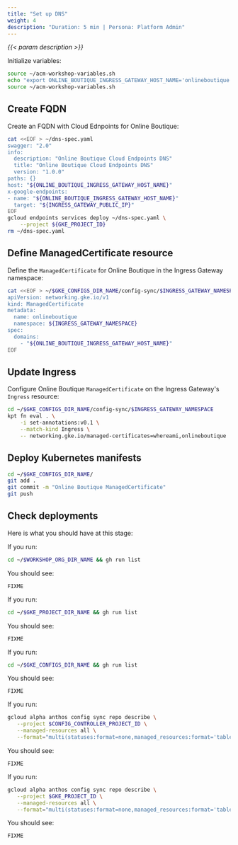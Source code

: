 ```yaml
---
title: "Set up DNS"
weight: 4
description: "Duration: 5 min | Persona: Platform Admin"
---
```

_{{< param description >}}_

Initialize variables:
```Bash
source ~/acm-workshop-variables.sh
echo "export ONLINE_BOUTIQUE_INGRESS_GATEWAY_HOST_NAME='onlineboutique.endpoints.${GKE_PROJECT_ID}.cloud.goog'" >> ~/acm-workshop-variables.sh
source ~/acm-workshop-variables.sh
```

## Create FQDN

Create an FQDN with Cloud Ednpoints for Online Boutique:
```Bash
cat <<EOF > ~/dns-spec.yaml
swagger: "2.0"
info:
  description: "Online Boutique Cloud Endpoints DNS"
  title: "Online Boutique Cloud Endpoints DNS"
  version: "1.0.0"
paths: {}
host: "${ONLINE_BOUTIQUE_INGRESS_GATEWAY_HOST_NAME}"
x-google-endpoints:
- name: "${ONLINE_BOUTIQUE_INGRESS_GATEWAY_HOST_NAME}"
  target: "${INGRESS_GATEWAY_PUBLIC_IP}"
EOF
gcloud endpoints services deploy ~/dns-spec.yaml \
    --project ${GKE_PROJECT_ID}
rm ~/dns-spec.yaml
```

## Define ManagedCertificate resource

Define the `ManagedCertificate` for Online Boutique in the Ingress Gateway namespace:
```Bash
cat <<EOF > ~/$GKE_CONFIGS_DIR_NAME/config-sync/$INGRESS_GATEWAY_NAMESPACE/managedcertificate-onlineboutique.yaml
apiVersion: networking.gke.io/v1
kind: ManagedCertificate
metadata:
  name: onlineboutique
  namespace: ${INGRESS_GATEWAY_NAMESPACE}
spec:
  domains:
    - "${ONLINE_BOUTIQUE_INGRESS_GATEWAY_HOST_NAME}"
EOF
```

## Update Ingress

Configure Online Boutique `ManagedCertificate` on the Ingress Gateway's `Ingress` resource:
```Bash
cd ~/$GKE_CONFIGS_DIR_NAME/config-sync/$INGRESS_GATEWAY_NAMESPACE
kpt fn eval . \
    -i set-annotations:v0.1 \
    --match-kind Ingress \
    -- networking.gke.io/managed-certificates=whereami,onlineboutique
```

## Deploy Kubernetes manifests

```Bash
cd ~/$GKE_CONFIGS_DIR_NAME/
git add .
git commit -m "Online Boutique ManagedCertificate"
git push
```

## Check deployments

Here is what you should have at this stage:

If you run:
```Bash
cd ~/$WORKSHOP_ORG_DIR_NAME && gh run list
```
You should see:
```Plaintext
FIXME
```

If you run:
```Bash
cd ~/$GKE_PROJECT_DIR_NAME && gh run list
```
You should see:
```Plaintext
FIXME
```

If you run:
```Bash
cd ~/$GKE_CONFIGS_DIR_NAME && gh run list
```
You should see:
```Plaintext
FIXME
```

If you run:
```Bash
gcloud alpha anthos config sync repo describe \
   --project $CONFIG_CONTROLLER_PROJECT_ID \
   --managed-resources all \
   --format="multi(statuses:format=none,managed_resources:format='table[box](group:sort=2,kind,name,namespace:sort=1)')"
```
You should see:
```Plaintext
FIXME
```

If you run:
```Bash
gcloud alpha anthos config sync repo describe \
   --project $GKE_PROJECT_ID \
   --managed-resources all \
   --format="multi(statuses:format=none,managed_resources:format='table[box](group:sort=2,kind,name,namespace:sort=1)')"
```
You should see:
```Plaintext
FIXME
```